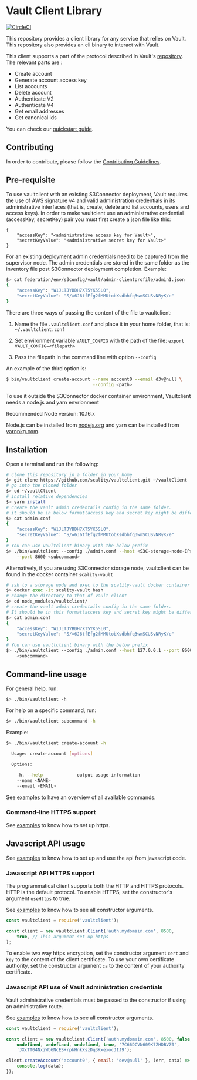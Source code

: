 # Vault Client Library

[![CircleCI][badgepub]](https://circleci.com/gh/scality/vaultclient)

This repository provides a client library for any service that relies on
Vault. This repository also provides an cli binary to interact with Vault.

This client supports a part of the protocol described in Vault's
[repository](https://github.com/scality/Vault/blob/master/Protocol.md). The
relevant parts are :

- Create account
- Generate account access key
- List accounts
- Delete account
- Authenticate V2
- Authenticate V4
- Get email addresses
- Get canonical ids

You can check our [quickstart guide](QUICKSTART.md).

## Contributing

In order to contribute, please follow the
[Contributing Guidelines](
https://github.com/scality/Guidelines/blob/master/CONTRIBUTING.md).

## Pre-requisite

To use vaultclient with an existing S3Connector deployment, Vault requires
the use of AWS signature v4 and valid administration credentials
in its administrative interfaces (that is, create, delete and list
accounts, users and access keys). In order to make vaultcient use an
administrative credential (accessKey, secretKey) pair you must first create a
json file like this:

```
{
    "accessKey": "<administrative access key for Vault>",
    "secretKeyValue": "<administrative secret key for Vault>"
}
```

For an existing deployment admin credentials need to be captured from the
supervisor node. The admin credentials are stored in the same folder as the
inventory file post S3Connector deployment completion. Example:

```sh
$> cat federation/env/s3config/vault/admin-clientprofile/admin1.json
{
    "accessKey": "W1JLTJYBDH7XT5YK5SL0",
    "secretKeyValue": "S/=6J6tfEfg2fMMUtobXsdbhfq3wmSCUSvNRyK/e"
}
```

There are three ways of passing the content of the file to vaultclient:

1. Name the file `.vaultclient.conf` and place it in your home folder, that is: `~/.vaultclient.conf`

2. Set environment variable `VAULT_CONFIG` with the path of the file: `export VAULT_CONFIG=<filepath>`

3. Pass the filepath in the command line with option `--config`

An example of the third option is:

```sh
$ bin/vaultclient create-account --name account0 --email d3v@null \
                                 --config <path>
```

To use it outside the S3Connector docker container environment,
Vaultclient needs a node.js and yarn envrionment

Recommended Node version: 10.16.x

Node.js can be installed from [nodejs.org](https://nodejs.org/) and yarn can be
installed from [yarnpkg.com](https://yarnpkg.com/).

## Installation

Open a terminal and run the following:

```sh
# clone this repository in a folder in your home
$> git clone https://github.com/scality/vaultclient.git ~/vaultClient
# go into the cloned folder
$> cd ~/vaultClient
# install relative dependencies
$> yarn install
# create the vault admin credentails config in the same folder.
# it should be in below format(access key and secret key might be different):
$> cat admin.conf
{
    "accessKey": "W1JLTJYBDH7XT5YK5SL0",
    "secretKeyValue": "S/=6J6tfEfg2fMMUtobXsdbhfq3wmSCUSvNRyK/e"
}
# You can use vaultclient binary with the below prefix
$> ./bin/vaultclient --config ./admin.conf --host <S3C-storage-node-IP> \
    --port 8600 <subcommand>
```

Alternatively, if you are using S3Connector storage node, vaultclient can be
found in the docker container `scality-vault`

```sh
# ssh to a storage node and exec to the scality-vault docker container
$> docker exec -it scality-vault bash
# change the directory to that of vault client
$> cd node_modules/vaultclient/
# create the vault admin credentails config in the same folder.
# It should be in this format(access key and secret key might be different):
$> cat admin.conf
{
    "accessKey": "W1JLTJYBDH7XT5YK5SL0",
    "secretKeyValue": "S/=6J6tfEfg2fMMUtobXsdbhfq3wmSCUSvNRyK/e"
}
# You can use vaultclient binary with the below prefix
$> ./bin/vaultclient --config ./admin.conf --host 127.0.0.1 --port 8600 \
    <subcommand>
```

## Command-line usage

For general help, run:

```sh
$> ./bin/vaultclient -h
```

For help on a specific command, run:

```sh
$> ./bin/vaultclient subcommand -h
```

Example:

```sh
$> ./bin/vaultclient create-account -h

  Usage: create-account [options]

  Options:

    -h, --help             output usage information
    --name <NAME>
    --email <EMAIL>
```

See [examples](./EXAMPLES.md) to have an overview of all available commands.

### Command-line HTTPS support

See [examples](./EXAMPLES.md) to know how to set up https.

## Javascript API usage

See [examples](./EXAMPLES.md) to know how to set up and use the api
from javascript code.

### Javascript API HTTPS support

The programmatical client supports both the HTTP and HTTPS protocols. HTTP is
the default protocol. To enable HTTPS, set the constructor's argument ```useHttps```
to true.

See [examples](./EXAMPLES.md) to know how to see all constructor arguments.

```js
const vaultclient = require('vaultclient');

const client = new vaultclient.Client('auth.mydomain.com', 8500,
    true, // This argument set up https
);
```

To enable two way https encryption, set the constructor argument ```cert```
and ```key``` to the content of the client certificate. To use your own
certificate authority, set the constructor argument ```ca``` to the content of
your authority certificate.

### Javascript API use of Vault administration credentials

Vault administrative credentials must be passed to the constructor if using
an administrative route.

See [examples](./EXAMPLES.md) to know how to see all constructor arguments.

```js
const vaultclient = require('vaultclient');

const client = new vaultclient.Client('auth.mydomain.com', 8500, false,
    undefined, undefined, undefined, true, '7C66DCVN609K7ZHDBVZ0',
    'JXxTT04NxiWb6NcES+rpkHnkXszDq3KxexocJIJ9');

client.createAccount('account0', { email: 'dev@null' }, (err, data) => {
    console.log(data);
});
```

[badgepub]: https://circleci.com/gh/scality/vaultclient.svg?style=svg
[badgepriv]: http://ci.ironmann.io/gh/scality/vaultclient.svg?style=svg&circle-token=40f1e9fe0ad184248c37cbf3d89b164c35fd1667
